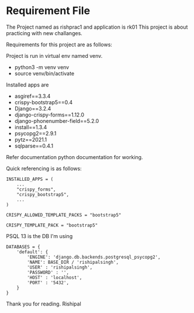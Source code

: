 # Requirement File

The Project named as rishprac1 and application is rk01
This project is about practicing with new challanges.

Requirements for this project are as follows:

Project is run in virtual env named venv.

- python3 -m venv venv
- source venv/bin/activate

Installed apps are

- asgiref==3.3.4
- crispy-bootstrap5==0.4
- Django==3.2.4
- django-crispy-forms==1.12.0
- django-phonenumber-field==5.2.0
- install==1.3.4
- psycopg2==2.9.1
- pytz==2021.1
- sqlparse==0.4.1

Refer documentation python documentation for working.

Quick referencing is as follows:

    INSTALLED_APPS = (
        ...
        "crispy_forms",
        "crispy_bootstrap5",
        ...
    )

    CRISPY_ALLOWED_TEMPLATE_PACKS = "bootstrap5"

    CRISPY_TEMPLATE_PACK = "bootstrap5"

PSQL 13 is the DB I'm using

    DATABASES = {
        'default': {
            'ENGINE': 'django.db.backends.postgresql_psycopg2',
            'NAME': BASE_DIR / 'rishipalsingh',
            'USER' : 'rishipalsingh',
            'PASSWORD' : '',
            'HOST' : 'localhost',
            'PORT' : '5432',
        }
    }

Thank you for reading.
Rishipal